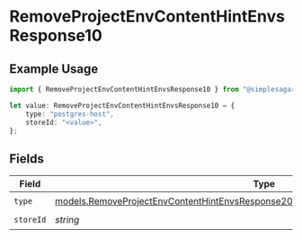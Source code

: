 # RemoveProjectEnvContentHintEnvsResponse10

## Example Usage

```typescript
import { RemoveProjectEnvContentHintEnvsResponse10 } from "@simplesagar/vercel/models/removeprojectenvop.js";

let value: RemoveProjectEnvContentHintEnvsResponse10 = {
    type: "postgres-host",
    storeId: "<value>",
};
```

## Fields

| Field                                                                                                                                                                            | Type                                                                                                                                                                             | Required                                                                                                                                                                         | Description                                                                                                                                                                      |
| -------------------------------------------------------------------------------------------------------------------------------------------------------------------------------- | -------------------------------------------------------------------------------------------------------------------------------------------------------------------------------- | -------------------------------------------------------------------------------------------------------------------------------------------------------------------------------- | -------------------------------------------------------------------------------------------------------------------------------------------------------------------------------- |
| `type`                                                                                                                                                                           | [models.RemoveProjectEnvContentHintEnvsResponse200ApplicationJSONResponseBody310Type](../models/removeprojectenvcontenthintenvsresponse200applicationjsonresponsebody310type.md) | :heavy_check_mark:                                                                                                                                                               | N/A                                                                                                                                                                              |
| `storeId`                                                                                                                                                                        | *string*                                                                                                                                                                         | :heavy_check_mark:                                                                                                                                                               | N/A                                                                                                                                                                              |